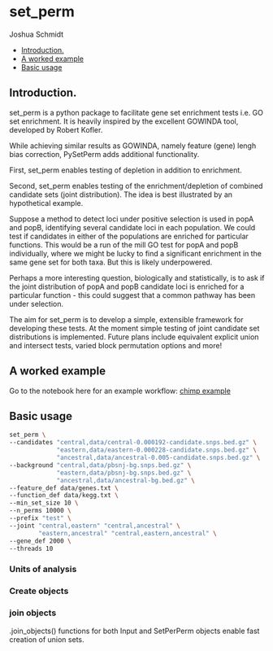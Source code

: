 set_perm
================
Joshua Schmidt

-   [Introduction.](#introduction)
-   [A worked example](#a-worked-example)
-   [Basic usage](#basic-usage)
## Introduction.

set_perm is a python package to facilitate gene set enrichment tests
i.e. GO set enrichment. It is heavily inspired by the excellent GOWINDA
tool, developed by Robert Kofler.

While achieving similar results as GOWINDA, namely feature (gene) lengh
bias correction, PySetPerm adds additional functionality.

First, set_perm enables testing of depletion in addition to enrichment.

Second, set_perm enables testing of the enrichment/depletion of
combined candidate sets (joint distribution). The idea is best
illustrated by an hypothetical example.

Suppose a method to detect loci under positive selection is used in popA
and popB, identifying several candidate loci in each population. We
could test if candidates in either of the populations are enriched for
particular functions. This would be a run of the mill GO test for popA and popB
individually, where we might be lucky to find a significant enrichment in the
same gene set for both taxa. But this is likely underpowered.

Perhaps a more interesting question, biologically and statistically, is to
ask if the joint distribution of popA and popB candidate loci is
enriched for a particular function - this could suggest that a common
pathway has been under selection.

The aim for set_perm is to develop a simple, extensible framework for
developing these tests. At the moment simple testing of joint candidate
set distributions is implemented. Future plans include equivalent
explicit union and intersect tests, varied block permutation options and
more!

## A worked example
Go to the notebook here for an example workflow: [chimp example](/test_anlaysis.ipynb)


## Basic usage
```bash
set_perm \  
--candidates "central,data/central-0.000192-candidate.snps.bed.gz" \
             "eastern,data/eastern-0.000228-candidate.snps.bed.gz" \
             "ancestral,data/ancestral-0.005-candidate.snps.bed.gz" \
--background "central,data/pbsnj-bg.snps.bed.gz" \
             "eastern,data/pbsnj-bg.snps.bed.gz" \
             "ancestral,data/ancestral-bg.bed.gz" \
--feature_def data/genes.txt \
--function_def data/kegg.txt \
--min_set_size 10 \
--n_perms 10000 \
--prefix "test" \
--joint "central,eastern" "central,ancestral" \
        "eastern,ancestral" "central,eastern,ancestral" \
--gene_def 2000 \
--threads 10
```

### Units of analysis

### Create objects

### join objects
.join\_objects() functions for both Input and SetPerPerm objects enable
fast creation of union sets.


